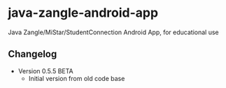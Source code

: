 java-zangle-android-app
=======================

Java Zangle/MiStar/StudentConnection Android App, for educational use

## Changelog

* Version 0.5.5 BETA
    * Initial version from old code base